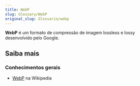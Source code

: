```yaml
---
title: WebP
slug: Glossary/WebP
original_slug: Glossario/webp
---
```


**WebP** é um formato de compressão de imagem lossless e lossy desenvolvido pelo Google.

## Saiba mais

### Conhecimentos gerais

- [WebP](https://en.wikipedia.org/wiki/WebP) na Wikipedia
